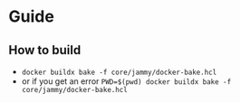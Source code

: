 # Guide

## How to build
- `docker buildx bake -f core/jammy/docker-bake.hcl`
- or if you get an error `PWD=$(pwd) docker buildx bake -f core/jammy/docker-bake.hcl`

